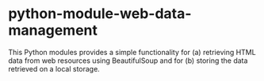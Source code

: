 # python-module-web-data-management
This Python modules provides a simple functionality for (a) retrieving HTML data from web resources using BeautifulSoup and for (b) storing the data retrieved on a local storage.
